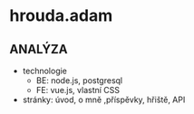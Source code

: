 # hrouda.adam
## ANALÝZA
- technologie
    - BE: node.js, postgresql
    - FE: vue.js, vlastní CSS
- stránky: úvod, o mně ,příspěvky, hřiště, API

